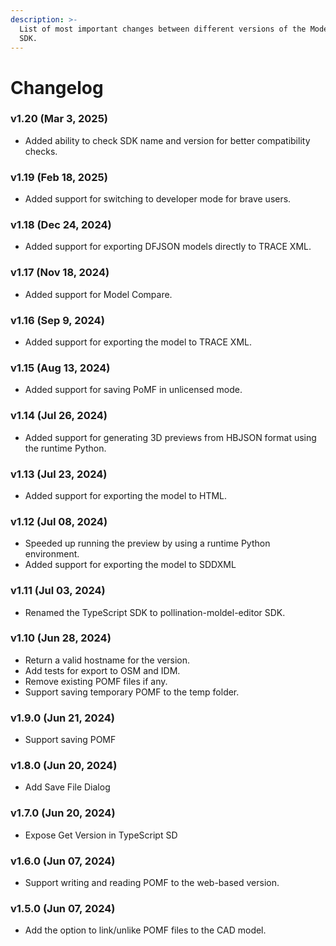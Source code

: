 ```yaml
---
description: >-
  List of most important changes between different versions of the Model Editor
  SDK.
---
```


# Changelog

### v1.20 (Mar 3, 2025)

* Added ability to check SDK name and version for better compatibility checks.

### v1.19 (Feb 18, 2025)

* Added support for switching to developer mode for brave users.

### v1.18 (Dec 24, 2024)

* Added support for exporting DFJSON models directly to TRACE XML.

### v1.17 (Nov 18, 2024)

* Added support for Model Compare.

### v1.16 (Sep 9, 2024)

* Added support for exporting the model to TRACE XML.

### v1.15 (Aug 13, 2024)

* Added support for saving PoMF in unlicensed mode.

### v1.14 (Jul 26, 2024)

* Added support for generating 3D previews from HBJSON format using the runtime Python.

### v1.13 (Jul 23, 2024)

* Added support for exporting the model to HTML.

### v1.12 (Jul 08, 2024)

* Speeded up running the preview by using a runtime Python environment.
* Added support for exporting the model to SDDXML

### v1.11 (Jul 03, 2024)

* Renamed the TypeScript SDK to pollination-moldel-editor SDK.

### v1.10 (Jun 28, 2024)

* Return a valid hostname for the version.
* Add tests for export to OSM and IDM.
* Remove existing POMF files if any.
* Support saving temporary POMF to the temp folder.

### v1.9.0 (Jun 21, 2024)

* Support saving POMF

### v1.8.0 (Jun 20, 2024)

* Add Save File Dialog

### v1.7.0 (Jun 20, 2024)

* Expose Get Version in TypeScript SD

### v1.6.0 (Jun 07, 2024)

* Support writing and reading POMF to the web-based version.

### v1.5.0 (Jun 07, 2024)

* Add the option to link/unlike POMF files to the CAD model.
